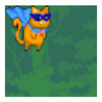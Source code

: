 <p align="center">
  <img src="so_long/assets/player/p.png" alt="Super-Cat-Player" width="300"/>
</p>
